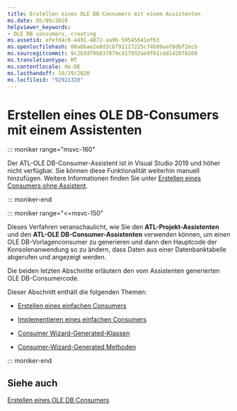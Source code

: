 ```yaml
---
title: Erstellen eines OLE DB-Consumers mit einem Assistenten
ms.date: 05/09/2019
helpviewer_keywords:
- OLE DB consumers, creating
ms.assetid: efefd4c0-4491-4072-aa9b-59545641efb3
ms.openlocfilehash: 08abbae2e8d3cb791117225c74b09aaf8dbf2ecb
ms.sourcegitcommit: 9c2b3df9b837879cd17932ae9f61cdd142078260
ms.translationtype: MT
ms.contentlocale: de-DE
ms.lasthandoff: 10/29/2020
ms.locfileid: "92921320"
---
```

# <a name="creating-an-ole-db-consumer-using-a-wizard"></a>Erstellen eines OLE DB-Consumers mit einem Assistenten

::: moniker range="msvc-160"

Der ATL-OLE DB-Consumer-Assistent ist in Visual Studio 2019 und höher nicht verfügbar. Sie können diese Funktionalität weiterhin manuell hinzufügen. Weitere Informationen finden Sie unter [Erstellen eines Consumers ohne Assistent](creating-a-consumer-without-using-a-wizard.md).

::: moniker-end

::: moniker range="<=msvc-150"

Dieses Verfahren veranschaulicht, wie Sie den **ATL-Projekt-Assistenten** und den **ATL-OLE DB-Consumer-Assistenten** verwenden können, um einen OLE DB-Vorlagenconsumer zu generieren und dann den Hauptcode der Konsolenanwendung so zu ändern, dass Daten aus einer Datenbanktabelle abgerufen und angezeigt werden.

Die beiden letzten Abschnitte erläutern den vom Assistenten generierten OLE DB-Consumercode.

Dieser Abschnitt enthält die folgenden Themen:

- [Erstellen eines einfachen Consumers](../../data/oledb/creating-a-simple-consumer.md)

- [Implementieren eines einfachen Consumers](../../data/oledb/implementing-a-simple-consumer.md)

- [Consumer Wizard-Generated-Klassen](../../data/oledb/consumer-wizard-generated-classes.md)

- [Consumer-Wizard-Generated Methoden](../../data/oledb/consumer-wizard-generated-methods.md)

::: moniker-end

## <a name="see-also"></a>Siehe auch

[Erstellen eines OLE DB Consumers](../../data/oledb/creating-an-ole-db-consumer.md)
